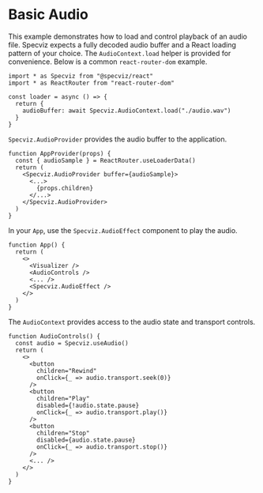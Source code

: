 # Basic Audio

This example demonstrates how to load and control playback of an audio file. 
Specviz expects a fully decoded audio buffer and a React loading pattern of 
your choice. The `AudioContext.load` helper is provided for convenience.
Below is a common `react-router-dom` example.

```tsx
import * as Specviz from "@specviz/react"
import * as ReactRouter from "react-router-dom"

const loader = async () => {
  return {
    audioBuffer: await Specviz.AudioContext.load("./audio.wav")
  }
}
```

`Specviz.AudioProvider` provides the audio buffer to the application.

```tsx
function AppProvider(props) {
  const { audioSample } = ReactRouter.useLoaderData()
  return (
    <Specviz.AudioProvider buffer={audioSample}>
      <...>
        {props.children}
      </...>
    </Specviz.AudioProvider>
  )
}
```

In your `App`, use the `Specviz.AudioEffect` component to play the audio.

```tsx
function App() {
  return (
    <>
      <Visualizer />
      <AudioControls />
      <... />
      <Specviz.AudioEffect />
    </>
  )
}
```

The `AudioContext` provides access to the audio state and transport controls.

```tsx
function AudioControls() {
  const audio = Specviz.useAudio()
  return (
    <>
      <button
        children="Rewind"
        onClick={_ => audio.transport.seek(0)}
      />
      <button
        children="Play"
        disabled={!audio.state.pause}
        onClick={_ => audio.transport.play()}
      />
      <button
        children="Stop"
        disabled={audio.state.pause}
        onClick={_ => audio.transport.stop()}
      />
      <... />
    </>
  )
}
```
